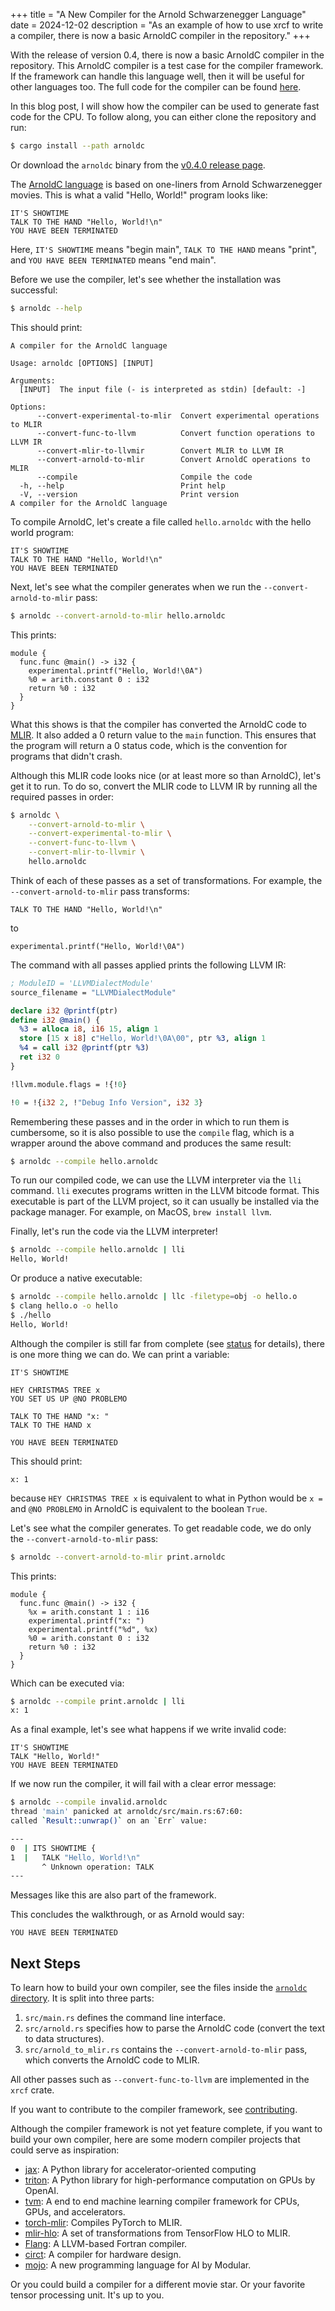 +++
title = "A New Compiler for the Arnold Schwarzenegger Language"
date = 2024-12-02
description = "As an example of how to use xrcf to write a compiler, there is now a basic ArnoldC compiler in the repository."
+++

With the release of version 0.4, there is now a basic ArnoldC compiler in the repository.
This ArnoldC compiler is a test case for the compiler framework.
If the framework can handle this language well, then it will be useful for other languages too.
The full code for the compiler can be found [here](https://github.com/rikhuijzer/xrcf/tree/v0.4.0/arnoldc).

In this blog post, I will show how the compiler can be used to generate fast code for the CPU.
To follow along, you can either clone the repository and run:
```sh
$ cargo install --path arnoldc
```
Or download the `arnoldc` binary from the [v0.4.0 release page](https://github.com/rikhuijzer/xrcf/releases/tag/v0.4.0).

The [ArnoldC language](https://github.com/lhartikk/ArnoldC) is based on one-liners from Arnold Schwarzenegger movies.
This is what a valid "Hello, World!" program looks like:

```arnoldc
IT'S SHOWTIME
TALK TO THE HAND "Hello, World!\n"
YOU HAVE BEEN TERMINATED
```

Here, `IT'S SHOWTIME` means "begin main", `TALK TO THE HAND` means "print", and `YOU HAVE BEEN TERMINATED` means "end main".

Before we use the compiler, let's see whether the installation was successful:

```sh
$ arnoldc --help
```

This should print:

```text
A compiler for the ArnoldC language

Usage: arnoldc [OPTIONS] [INPUT]

Arguments:
  [INPUT]  The input file (- is interpreted as stdin) [default: -]

Options:
      --convert-experimental-to-mlir  Convert experimental operations to MLIR
      --convert-func-to-llvm          Convert function operations to LLVM IR
      --convert-mlir-to-llvmir        Convert MLIR to LLVM IR
      --convert-arnold-to-mlir        Convert ArnoldC operations to MLIR
      --compile                       Compile the code
  -h, --help                          Print help
  -V, --version                       Print version
A compiler for the ArnoldC language
```

To compile ArnoldC, let's create a file called `hello.arnoldc` with the hello world program:

```arnoldc
IT'S SHOWTIME
TALK TO THE HAND "Hello, World!\n"
YOU HAVE BEEN TERMINATED
```

Next, let's see what the compiler generates when we run the `--convert-arnold-to-mlir` pass:

```sh
$ arnoldc --convert-arnold-to-mlir hello.arnoldc
```

This prints:

```mlir
module {
  func.func @main() -> i32 {
    experimental.printf("Hello, World!\0A")
    %0 = arith.constant 0 : i32
    return %0 : i32
  }
}
```

What this shows is that the compiler has converted the ArnoldC code to [MLIR](https://mlir.llvm.org/).
It also added a 0 return value to the `main` function.
This ensures that the program will return a 0 status code, which is the convention for programs that didn't crash.

Although this MLIR code looks nice (or at least more so than ArnoldC), let's get it to run.
To do so, convert the MLIR code to LLVM IR by running all the required passes in order:

```sh
$ arnoldc \
    --convert-arnold-to-mlir \
    --convert-experimental-to-mlir \
    --convert-func-to-llvm \
    --convert-mlir-to-llvmir \
    hello.arnoldc
```

Think of each of these passes as a set of transformations.
For example, the `--convert-arnold-to-mlir` pass transforms:
```arnoldc
TALK TO THE HAND "Hello, World!\n"
```
to
```mlir
experimental.printf("Hello, World!\0A")
```

The command with all passes applied prints the following LLVM IR:

```llvm
; ModuleID = 'LLVMDialectModule'
source_filename = "LLVMDialectModule"

declare i32 @printf(ptr)
define i32 @main() {
  %3 = alloca i8, i16 15, align 1
  store [15 x i8] c"Hello, World!\0A\00", ptr %3, align 1
  %4 = call i32 @printf(ptr %3)
  ret i32 0
}

!llvm.module.flags = !{!0}

!0 = !{i32 2, !"Debug Info Version", i32 3}
```

Remembering these passes and in the order in which to run them is cumbersome, so it is also possible to use the `compile` flag, which is a wrapper around the above command and produces the same result:

```sh
$ arnoldc --compile hello.arnoldc
```

To run our compiled code, we can use the LLVM interpreter via the `lli` command.
`lli` executes programs written in the LLVM bitcode format.
This executable is part of the LLVM project, so it can usually be installed via the package manager.
For example, on MacOS, `brew install llvm`.

Finally, let's run the code via the LLVM interpreter!

```sh
$ arnoldc --compile hello.arnoldc | lli
Hello, World!
```

Or produce a native executable:

```sh
$ arnoldc --compile hello.arnoldc | llc -filetype=obj -o hello.o
$ clang hello.o -o hello
$ ./hello
Hello, World!
```

Although the compiler is still far from complete (see [status](/#status) for details), there is one more thing we can do.
We can print a variable:

```arnoldc
IT'S SHOWTIME

HEY CHRISTMAS TREE x
YOU SET US UP @NO PROBLEMO

TALK TO THE HAND "x: "
TALK TO THE HAND x

YOU HAVE BEEN TERMINATED
```
This should print:

```text
x: 1
```
because `HEY CHRISTMAS TREE x` is equivalent to what in Python would be `x =` and `@NO PROBLEMO` in ArnoldC is equivalent to the boolean `True`.

Let's see what the compiler generates.
To get readable code, we do only the `--convert-arnold-to-mlir` pass:

```sh
$ arnoldc --convert-arnold-to-mlir print.arnoldc
```

This prints:

```mlir
module {
  func.func @main() -> i32 {
    %x = arith.constant 1 : i16
    experimental.printf("x: ")
    experimental.printf("%d", %x)
    %0 = arith.constant 0 : i32
    return %0 : i32
  }
}
```

Which can be executed via:

```sh
$ arnoldc --compile print.arnoldc | lli
x: 1
```

As a final example, let's see what happens if we write invalid code:

```arnoldc
IT'S SHOWTIME
TALK "Hello, World!"
YOU HAVE BEEN TERMINATED
```

If we now run the compiler, it will fail with a clear error message:

```sh
$ arnoldc --compile invalid.arnoldc
thread 'main' panicked at arnoldc/src/main.rs:67:60:
called `Result::unwrap()` on an `Err` value: 

---
0  | ITS SHOWTIME {
1  |   TALK "Hello, World!\n"
       ^ Unknown operation: TALK
---
```

Messages like this are also part of the framework.

This concludes the walkthrough, or as Arnold would say:

```text
YOU HAVE BEEN TERMINATED
```

## Next Steps

To learn how to build your own compiler, see the files inside the [`arnoldc` directory](https://github.com/rikhuijzer/xrcf/tree/v0.4.0/arnoldc).
It is split into three parts:

1. `src/main.rs` defines the command line interface.
1. `src/arnold.rs` specifies how to parse the ArnoldC code (convert the text to data structures).
1. `src/arnold_to_mlir.rs` contains the `--convert-arnold-to-mlir` pass, which converts the ArnoldC code to MLIR.

All other passes such as `--convert-func-to-llvm` are implemented in the `xrcf` crate.

If you want to contribute to the compiler framework, see [contributing](/contributing).

Although the compiler framework is not yet feature complete, if you want to build your own compiler, here are some modern compiler projects that could serve as inspiration:

- [jax](https://github.com/jax-ml/jax): A Python library for accelerator-oriented computing
- [triton](https://github.com/triton-lang/triton): A Python library for high-performance computation on GPUs by OpenAI.
- [tvm](https://tvm.apache.org/): A end to end machine learning compiler framework for CPUs, GPUs, and accelerators.
- [torch-mlir](https://github.com/llvm/torch-mlir): Compiles PyTorch to MLIR.
- [mlir-hlo](https://github.com/llvm/mlir-hlo): A set of transformations from TensorFlow HLO to MLIR.
- [Flang](https://flang.llvm.org/docs/): A LLVM-based Fortran compiler.
- [circt](https://github.com/llvm/circt): A compiler for hardware design.
- [mojo](https://www.modular.com/mojo): A new programming language for AI by Modular.

Or you could build a compiler for a different movie star.
Or your favorite tensor processing unit.
It's up to you.